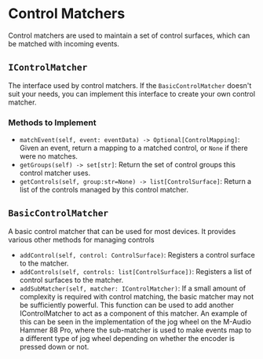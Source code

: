 
# Control Matchers

Control matchers are used to maintain a set of control surfaces, which can
be matched with incoming events.

## `IControlMatcher`

The interface used by control matchers. If the `BasicControlMatcher` doesn't
suit your needs, you can implement this interface to create your own control
matcher.

### Methods to Implement
* `matchEvent(self, event: eventData) -> Optional[ControlMapping]`: Given an
  event, return a mapping to a matched control, or `None` if there were no
  matches.
* `getGroups(self) -> set[str]`: Return the set of control groups this control
  matcher uses.
* `getControls(self, group:str=None) -> list[ControlSurface]`: Return a list of
  the controls managed by this control matcher.

## `BasicControlMatcher`

A basic control matcher that can be used for most devices. It provides various
other methods for managing controls

* `addControl(self, control: ControlSurface)`: Registers a control surface to
  the matcher.
* `addControls(self, controls: list[ControlSurface])`: Registers a list of
  control surfaces to the matcher.
* `addSubMatcher(self, matcher: IControlMatcher)`: If a small amount of
  complexity is required with control matching, the basic matcher may not be
  sufficiently powerful. This function can be used to add another
  IControlMatcher to act as a component of this matcher. An example of this can
  be seen in the implementation of the jog wheel on the M-Audio Hammer 88 Pro,
  where the sub-matcher is used to make events map to a different type of jog
  wheel depending on whether the encoder is pressed down or not.
